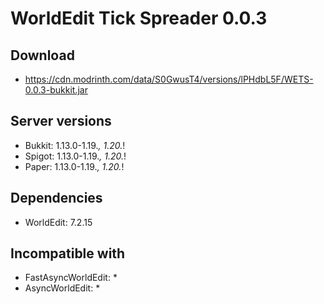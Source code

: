 # WorldEdit Tick Spreader 0.0.3

## Download
- https://cdn.modrinth.com/data/S0GwusT4/versions/lPHdbL5F/WETS-0.0.3-bukkit.jar

## Server versions
- Bukkit: 1.13.0-1.19.*, 1.20.*!
- Spigot: 1.13.0-1.19.*, 1.20.*!
- Paper: 1.13.0-1.19.*, 1.20.*!

## Dependencies
- WorldEdit: 7.2.15

## Incompatible with
- FastAsyncWorldEdit: *
- AsyncWorldEdit: *